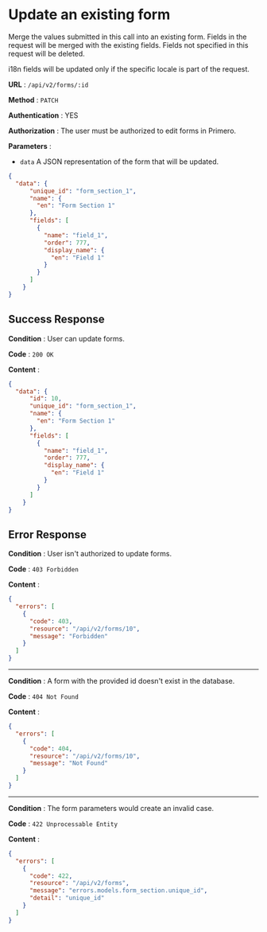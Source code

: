 # Update an existing form

Merge the values submitted in this call into an existing form. Fields in the request will be merged with the existing fields. Fields not specified in this request will be deleted.

i18n fields will be updated only if the specific locale is part of the request.


**URL** : `/api/v2/forms/:id`

**Method** : `PATCH`

**Authentication** : YES

**Authorization** : The user must be authorized to edit forms in Primero.

**Parameters** :

* `data` A JSON representation of the form that will be updated.
```json
{
  "data": {
      "unique_id": "form_section_1",
      "name": {
        "en": "Form Section 1"
      },
      "fields": [
        {
          "name": "field_1",
          "order": 777,
          "display_name": {
            "en": "Field 1"
          }
        }
      ]
    }
}
```

## Success Response

**Condition** : User can update forms.

**Code** : `200 OK`

**Content** :

```json
{
  "data": {
      "id": 10,
      "unique_id": "form_section_1",
      "name": {
        "en": "Form Section 1"
      },
      "fields": [
        {
          "name": "field_1",
          "order": 777,
          "display_name": {
            "en": "Field 1"
          }
        }
      ]
    }
}
```

## Error Response

**Condition** : User isn't authorized to update forms.

**Code** : `403 Forbidden`

**Content** :

```json
{
  "errors": [
    {
      "code": 403,
      "resource": "/api/v2/forms/10",
      "message": "Forbidden"
    }
  ]
}
```

---

**Condition** : A form with the provided id doesn't exist in the database.

**Code** : `404 Not Found`

**Content** :

```json
{
  "errors": [
    {
      "code": 404,
      "resource": "/api/v2/forms/10",
      "message": "Not Found"
    }
  ]
}
```

---

**Condition** : The form parameters would create an invalid case.

**Code** : `422 Unprocessable Entity`

**Content** :

```json
{
  "errors": [
    {
      "code": 422,
      "resource": "/api/v2/forms",
      "message": "errors.models.form_section.unique_id",
      "detail": "unique_id"
    }
  ]
}
```

